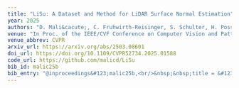 ```yaml
---
title: "LiSu: A Dataset and Method for LiDAR Surface Normal Estimation"
year: 2025
authors: "D. Mali&cacute;, C. Fruhwirth-Reisinger, S. Schulter, H. Possegger"
venue: "In Proc. of the IEEE/CVF Conference on Computer Vision and Pattern Recognition"
venue_abbrev: CVPR
arxiv_url: https://arxiv.org/abs/2503.08601
doi_url: https://doi.org/10.1109/CVPR52734.2025.01588
code_url: https://github.com/malicd/LiSu
bib_id: malic25b
bib_entry: "@inproceedings&#123;malic25b,<br/>&nbsp;&nbsp;title = &#123;&#123;LiSu: A Dataset and Method for LiDAR Surface Normal Estimation&#125;&#125;,<br/>&nbsp;&nbsp;author = &#123;Mali&#123;&#92;'&#123;c&#125;&#125;, Du&#123;&#92;v&#123;s&#125;&#125;an and Fruhwirth-Reisinger, Christian and Schulter, Samuel and Possegger, Horst&#125;,<br/>&nbsp;&nbsp;booktitle = &#123;Proc. of the IEEE/CVF Conference on Computer Vision and Pattern Recognition (CVPR)&#125;,<br/>&nbsp;&nbsp;year = &#123;2025&#125;<br/>&#125;"
---
```

